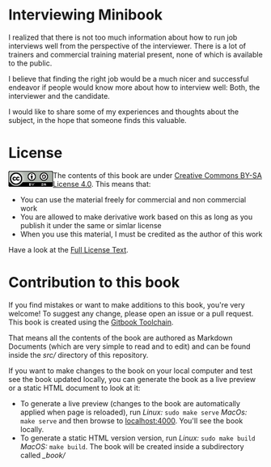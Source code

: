 # Interviewing Minibook

I realized that there is not too much information about how to run job interviews well from the perspective of the interviewer. There is a lot of trainers and commercial training material present, none of which is available to the public. 

I believe that finding the right job would be a much nicer and successful endeavor if people would know more about how to interview well: Both, the interviewer and the candidate. 

I would like to share some of my experiences and thoughts about the subject, in the hope that someone finds this valuable. 

# License 
<img src="images/cc-license.png" align="left"> The contents of this book are under [Creative Commons BY-SA License 4.0](https://creativecommons.org/licenses/by-sa/4.0/). This means that: 

* You can use the material freely for commercial and non commercial work
* You are allowed to make derivative work based on this as long as you publish it under the same or simlar license
* When you use this material, I must be credited as the author of this work

Have a look at the [Full License Text](LICENSE.md). 


# Contribution to this book

If you find mistakes or want to make additions to this book, you're very welcome! To suggest any change, please open an issue or a pull request. This book is created using the [Gitbook Toolchain](https://toolchain.gitbook.com). 

That means all the contents of the book are authored as Markdown Documents (which are very simple to read and to edit) and can be found inside the _src/_ directory of this repository.  

If you want to make changes to the book on your local computer and test see the book updated locally, you can generate the book as a live preview or a static HTML document to look at it: 

* To generate a live preview (changes to the book are automatically applied when page is reloaded), run   _Linux:_ `sudo make serve` _MacOs:_ `make serve` and then browse to [localhost:4000](http://localhost:4000). You'll see the book locally. 
* To generate a static HTML version version, run _Linux:_ `sudo make build` _MacOS:_ `make build`. The book will be created inside a subdirectory called _\_book/_  
